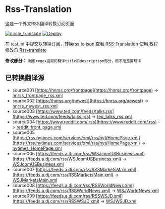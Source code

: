 # Rss-Translation

这是一个外文RSS翻译转换订阅页面 

[![circle_translate](https://github.com/tjsky/Rss-Translation/actions/workflows/circle_translate.yml/badge.svg)](https://github.com/tjsky/Rss-Translation/actions/workflows/circle_translate.yml)
[![Deploy](https://github.com/tjsky/Rss-Translation/actions/workflows/jekyll-gh-pages.yml/badge.svg)](https://github.com/tjsky/Rss-Translation/actions/workflows/jekyll-gh-pages.yml)

在 [test.ini](https://github.com/tjsky/Rss-Translation/blob/main/test.ini) 中提交以转换订阅，转换[rss to json](https://rss2json.com/)
查看[ RSS-Translation ](https://tjsky.github.io/RSS-Translation)使用[ 教程 ](https://www.tjsky.net/tutorial/644)修改自[ Rss-translate ](https://github.com/rcy1314/Rss-Translation/)

**修改部分：** `利用regex提取和翻译title和description部分，而不是整篇翻译`
## 已转换翻译源

 - source001 [https://hnrss.org/frontpage](https://hnrss.org/frontpage) -> [hnrss_frontpage_rss.xml](rss/hnrss_frontpage_rss.xml)
 - source002 [https://hnrss.org/newest](https://hnrss.org/newest) -> [hnrss_newest_rss.xml](rss/hnrss_newest_rss.xml)
 - source003 [https://www.ted.com/feeds/talks.rss](https://www.ted.com/feeds/talks.rss) -> [ted_talks_rss.xml](rss/ted_talks_rss.xml)
 - source004 [https://www.reddit.com/.rss](https://www.reddit.com/.rss) -> [reddit_front_page.xml](rss/reddit_front_page.xml)
 - source005 [https://rss.nytimes.com/services/xml/rss/nyt/HomePage.xml](https://rss.nytimes.com/services/xml/rss/nyt/HomePage.xml) -> [nytimes_HomePage.xml](rss/nytimes_HomePage.xml)
 - source006 [https://feeds.a.dj.com/rss/WSJcomUSBusiness.xml](https://feeds.a.dj.com/rss/WSJcomUSBusiness.xml) -> [WSJcomUSBusiness.xml](rss/WSJcomUSBusiness.xml)
 - source007 [https://feeds.a.dj.com/rss/RSSMarketsMain.xml](https://feeds.a.dj.com/rss/RSSMarketsMain.xml) -> [WSJMarketsMain.xml](rss/WSJMarketsMain.xml)
 - source008 [https://feeds.a.dj.com/rss/RSSWorldNews.xml](https://feeds.a.dj.com/rss/RSSWorldNews.xml) -> [WSJWorldNews.xml](rss/WSJWorldNews.xml)
 - source009 [https://feeds.a.dj.com/rss/RSSWSJD.xml](https://feeds.a.dj.com/rss/RSSWSJD.xml) -> [WSJWSJD.xml](rss/WSJWSJD.xml)
